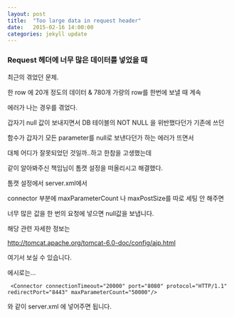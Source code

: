 ```yaml
---
layout: post
title:  "Too large data in request header"
date:   2015-02-16 14:00:00
categories: jekyll update
---
```



### Request 헤더에 너무 많은 데이터를 넣었을 때
  
  
  

최근의 겪었던 문제.

한 row 에 20개 정도의 데이터 & 780개 가량의 row를 한번에 보낼 때 계속

에러가 나는 경우를 겪었다.


갑자기 null 값이 보내지면서 DB 테이블의 NOT NULL 을 위반했다던가 기존에 쓰던

함수가 갑자기 모든 parameter를 null로 보낸다던가 하는 에러가 뜨면서

대체 어디가 잘못되었던 것일까..하고 한참을 고생했는데

같이 알아봐주신 책임님이 톰캣 설정을 떠올리시고 해결했다.


톰캣 설정에서 server.xml에서

connector 부분에 maxParameterCount 나 maxPostSize를 따로 세팅 안 해주면

너무 많은 값을 한 번의 요청에 넣으면 null값을 보냅니다.


해당 관련 자세한 정보는


http://tomcat.apache.org/tomcat-6.0-doc/config/ajp.html


여기서 보실 수 있습니다.

에시로는...

	 <Connector connectionTimeout="20000" port="8080" protocol="HTTP/1.1" redirectPort="8443" maxParameterCount="50000"/>
	 
와 같이 server.xml 에 넣어주면 됩니다.
